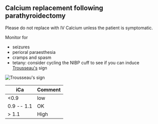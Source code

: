 ## Calcium replacement following parathyroidectomy

Please do not replace with IV Calcium unless the patient is symptomatic.

Monitor for

- seizures
- perioral paraesthesia
- cramps and spasm
- tetany: consider cycling the NIBP cuff to see if you can induce [Trousseau's](https://en.wikipedia.org/wiki/Trousseau_sign_of_latent_tetany) sign

![Trousseau's sign](https://upload.wikimedia.org/wikipedia/commons/9/97/Troussau%27s_Sign_of_Latent_Tetany.jpg)

|iCa|Comment  |
|--|--|
| <0.9 |low  |
| 0.9 -- 1.1 | OK |
| > 1.1 | High |





<!--stackedit_data:
eyJoaXN0b3J5IjpbNzEyNjcwNjAxXX0=
-->
